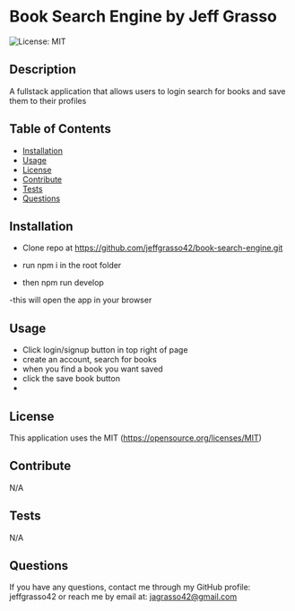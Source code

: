 # Book Search Engine by Jeff Grasso

  ![License: MIT](https://img.shields.io/badge/License-MIT-yellow.svg)

## Description

  A fullstack application that allows users to login search for books and save them to their profiles

## Table of Contents

  - [Installation](#installation)
  - [Usage](#usage)
  - [License](#license)
  - [Contribute](#contribute)
  - [Tests](#tests)
  - [Questions](#questions)

## Installation

  - Clone repo at https://github.com/jeffgrasso42/book-search-engine.git 
  
  - run npm i in the root folder

  - then npm run develop
  
  -this will open the app in your browser

## Usage

  - Click login/signup button in top right of page
  - create an account, search for books
  - when you find a book you want saved
  - click the save book button
  - 

## License

  This application uses the MIT (https://opensource.org/licenses/MIT)

## Contribute

  N/A

## Tests

  N/A

## Questions

  If you have any questions, contact me through my GitHub profile: jeffgrasso42 or reach me by email at: jagrasso42@gmail.com

